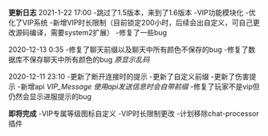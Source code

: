 **更新日志**
2021-1-22 17:00
-跳过了1.5版本，来到了1.6版本
-VIP功能模块化
-优化了VIP系统
-新增VIP时长限制（目前锁定200小时，后续会出自定义，可自己更改源码编译，需要system2扩展）
-修复了一些bug

2020-12-13 0:35
-修复了聊天前缀以及聊天中所有颜色不保存的bug
-修复了数据库不保存聊天中所有颜色的bug *原显示乱码*

2020-12-11 23:10
-更新了断开连接时的提示
-更新了自定义前缀
-更新了伤害提示
-新增api *VIP_Message* *使用api发送信息时会自带前缀*
-修复了玩家不是vip但仍然会显示进服提示的bug

**即将完成**
-VIP专属等级图标自定义
-VIP时长限制更改
-计划移除chat-processor插件